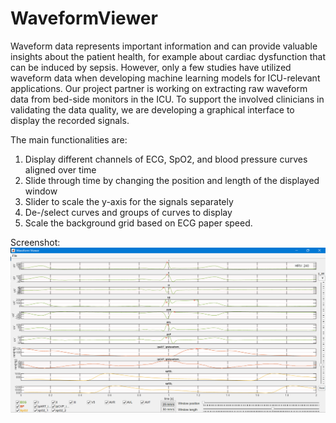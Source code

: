 # WaveformViewer

Waveform data represents important information and can provide valuable insights about the patient health, for example about cardiac dysfunction that can be induced by sepsis. However, only a few studies have utilized waveform data when developing machine learning models for ICU-relevant applications.
Our project partner is working on extracting raw waveform data from bed-side monitors in the ICU. To support the involved clinicians in validating the data quality, we are developing a graphical interface to display the recorded signals.

The main functionalities are: 
1. Display different channels of ECG, SpO2, and blood pressure curves aligned over time
2. Slide through time by changing the position and length of the displayed window
3. Slider to scale the y-axis for the signals separately
4. De-/select curves and groups of curves to display
5. Scale the background grid based on ECG paper speed.

Screenshot:
![Viewer Screenshot](Viewer-Screenshot_25-01-24.png?raw=true "Viewer Screenshot")
